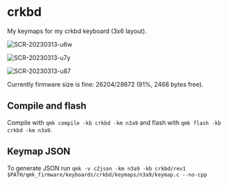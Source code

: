 # crkbd

My keymaps for my crkbd keyboard (3x6 layout).

![SCR-20230313-u6w](https://user-images.githubusercontent.com/7104017/224896578-03c0b825-1491-4161-ba7b-1c090009224d.png)

![SCR-20230313-u7y](https://user-images.githubusercontent.com/7104017/224896583-be003692-3bbe-485d-a526-3686c02b9baa.png)

![SCR-20230313-u87](https://user-images.githubusercontent.com/7104017/224896586-7582e219-ae43-4a17-bfc9-4cecf6d9e793.png)

Currently firmware size is fine: 26204/28672 (91%, 2468 bytes free).

## Compile and flash

Compile with `qmk compile -kb crkbd -km n3a9` and flash with `qmk flash -kb crkbd -km n3a9`.

## Keymap JSON

To generate JSON run `qmk -v c2json -km n3a9 -kb crkbd/rev1 $PATH/qmk_firmware/keyboards/crkbd/keymaps/n3a9/keymap.c --no-cpp`

